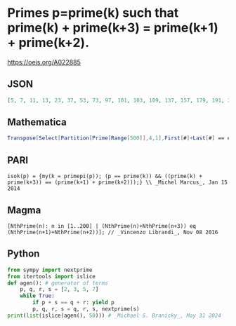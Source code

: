 # Primes p\=prime\(k\) such that prime\(k\) \+ prime\(k\+3\) \= prime\(k\+1\) \+ prime\(k\+2\)\.
https://oeis.org/A022885
## JSON
```JSON
[5, 7, 11, 13, 23, 37, 53, 73, 97, 101, 103, 109, 137, 157, 179, 191, 223, 251, 263, 307, 353, 373, 389, 409, 419, 433, 457, 479, 487, 541, 563, 571, 593, 683, 691, 701, 757, 809, 821, 853, 859, 877, 883, 911, 977, 1019, 1039, 1049, 1087, 1103]
```
## Mathematica
```Mathematica
Transpose[Select[Partition[Prime[Range[500]],4,1],First[#]+Last[#] == #[[2]]+#[[3]]&]][[1]] (* _Harvey P. Dale_, May 23 2011 *)
```
## PARI
```PARI
isok(p) = {my(k = primepi(p)); (p == prime(k)) && ((prime(k) + prime(k+3)) == (prime(k+1) + prime(k+2)));} \\ _Michel Marcus_, Jan 15 2014
```
## Magma
```Magma
[NthPrime(n): n in [1..200] | (NthPrime(n)+NthPrime(n+3)) eq (NthPrime(n+1)+NthPrime(n+2))]; // _Vincenzo Librandi_, Nov 08 2016
```
## Python
```Python
from sympy import nextprime
from itertools import islice
def agen(): # generator of terms
    p, q, r, s = [2, 3, 5, 7]
    while True:
        if p + s == q + r: yield p
        p, q, r, s = q, r, s, nextprime(s)
print(list(islice(agen(), 50))) # _Michael S. Branicky_, May 31 2024
```
